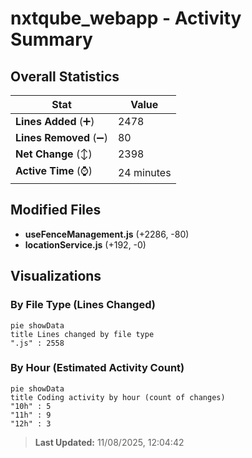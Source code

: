 # nxtqube_webapp - Activity Summary 

## Overall Statistics

| Stat                   | Value                                                             |
| ---------------------- | ----------------------------------------------------------------- |
| **Lines Added** (➕)   | 2478                                          |
| **Lines Removed** (➖) | 80                                        |
| **Net Change** (↕)    | 2398                |
| **Active Time** (⌚)   | 24 minutes |


## Modified Files
- **useFenceManagement.js** (+2286, -80)
- **locationService.js** (+192, -0)

## Visualizations

### By File Type (Lines Changed)

```mermaid
pie showData
title Lines changed by file type
".js" : 2558
```

### By Hour (Estimated Activity Count)

```mermaid
pie showData
title Coding activity by hour (count of changes)
"10h" : 5
"11h" : 9
"12h" : 3
```


> **Last Updated:** 11/08/2025, 12:04:42